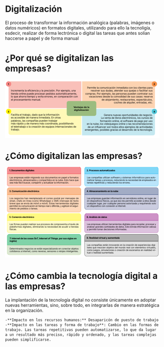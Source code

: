 # Digitalización
El proceso de transformar la información analógica (palabras, imágenes o datos numéricos) en formatos digitales, utilizando para ello la tecnoligía, esdecir, realizar de forma lectrónica o digital las tareas que antes solían haccerse a papel y de forma manual

# ¿Por qué se digitalizan las empresas?
![¿Por qué?](img/ventajasDigitalizacion.png)

# ¿Cómo digitalizan las empresas?
![Tipos digitalización](img/comoDigitaizar.png)

# ¿Cómo cambia la tecnología digital a las empresas?

La implantación de la tecnología digital no consiste únicamente en adoptar nuevas herramientas, sino, sobre todo, en integrarlas de manera estratégica en la organización. 

    -**Impacto en los recursos humanos:** Desaparicón de puesto de trabajo
    -**Impacto en las tareas y forma de trabajo**: Cambio en las formas de trabajo. Las tareas repetitivas pueden automatizarse, lo que da lugar a un resultado más preciso, rápido y ordenado, y las tareas complejas pueden simplificarse. 
